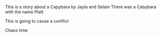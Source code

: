 This is a story about a Capybara by Jayla and Selam
There was a Cabybara with the name Platt

This is going to cause a conflict

Chaos time


